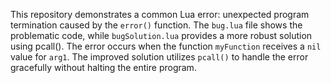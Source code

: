 This repository demonstrates a common Lua error: unexpected program termination caused by the `error()` function.  The `bug.lua` file shows the problematic code, while `bugSolution.lua` provides a more robust solution using pcall().  The error occurs when the function `myFunction` receives a `nil` value for `arg1`. The improved solution utilizes `pcall()` to handle the error gracefully without halting the entire program.